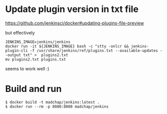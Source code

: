 # Update plugin version in txt file
https://github.com/jenkinsci/docker#updating-plugins-file-preview

but effectively

```
JENKINS_IMAGE=jenkins/jenkins
docker run -it ${JENKINS_IMAGE} bash -c "stty -onlcr && jenkins-plugin-cli -f /usr/share/jenkins/ref/plugins.txt --available-updates --output txt" >  plugins2.txt
mv plugins2.txt plugins.txt
```

seems to work well :)

# Build and run
```
$ docker build -t madchap/jenkins:latest .
$ docker run --rm -p 8080:8080 madchap/jenkins
```
